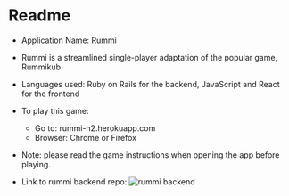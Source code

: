 # Readme

* Application Name: Rummi

* Rummi is a streamlined single-player adaptation of the popular game, Rummikub

* Languages used: Ruby on Rails for the backend, JavaScript and React for the frontend

* To play this game:
  - Go to: rummi-h2.herokuapp.com
  - Browser: Chrome or Firefox

* Note: please read the game instructions when opening the app before playing.

* Link to rummi backend repo: ![rummi backend](https://github.com/hai-nguyen1112/rummi)
